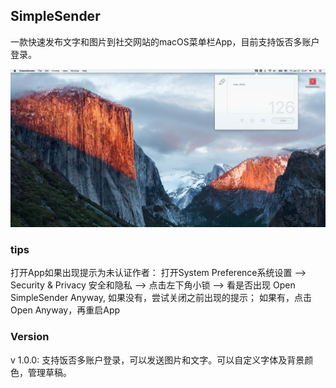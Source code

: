 ## SimpleSender
一款快速发布文字和图片到社交网站的macOS菜单栏App，目前支持饭否多账户登录。

![](https://github.com/KeliCheng/SimpleSender/blob/master/Screen%20Shot%202017-01-27%20at%2022.06.51.png?raw=true)

### tips
打开App如果出现提示为未认证作者：
	打开System Preference系统设置 --> Security & Privacy 安全和隐私 --> 点击左下角小锁 --> 
	看是否出现 Open SimpleSender Anyway, 如果没有，尝试关闭之前出现的提示； 如果有，点击Open Anyway，再重启App


### Version
v 1.0.0: 支持饭否多账户登录，可以发送图片和文字。可以自定义字体及背景颜色，管理草稿。


